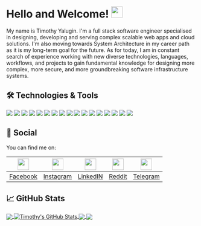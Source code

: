 # Hello and Welcome! <img src="https://raw.githubusercontent.com/MartinHeinz/MartinHeinz/master/wave.gif" width="30px">

My name is Timothy Yalugin. I'm a full stack software engineer specialised in designing, developing and serving complex scalable web apps and cloud solutions. I'm also moving towards System Architecture in my career path as it is my long-term goal for the future. As for today, I am in constant search of experience working with new diverse technologies, languages, workflows, and projects to gain fundamental knowledge for designing more complex, more secure, and more groundbreaking software infrastructure systems.

## 🛠 Technologies & Tools
![](https://img.shields.io/badge/OS-Windows-informational?style=flat&logo=windows&logoColor=white&color=teal)
![](https://img.shields.io/badge/Editor-JetBrains-informational?style=flat&logo=jetbrains&logoColor=white&color=teal)
![](https://img.shields.io/badge/Code-Golang-informational?style=flat&logo=go&logoColor=white&color=teal)
![](https://img.shields.io/badge/Code-C%23-informational?style=flat&logo=c-sharp&logoColor=white&color=teal)
![](https://img.shields.io/badge/Code-Python-informational?style=flat&logo=python&logoColor=white&color=teal)
![](https://img.shields.io/badge/Code-JavaScript-informational?style=flat&logo=javascript&logoColor=white&color=teal)
![](https://img.shields.io/badge/Tools-MongoDB-informational?style=flat&logo=mongoDB&logoColor=white&color=teal)
![](https://img.shields.io/badge/Tools-PostgreSQL-informational?style=flat&logo=postgresql&logoColor=white&color=teal)
![](https://img.shields.io/badge/Tools-SQL-informational?style=flat&logo=microsoftSQLServer&logoColor=white&color=teal)
![](https://img.shields.io/badge/Tools-ASP.NET-informational?style=flat&logo=.net&logoColor=white&color=teal)
![](https://img.shields.io/badge/Tools-Docker-informational?style=flat&logo=docker&logoColor=white&color=teal)
![](https://img.shields.io/badge/Tools-Kubernetes-informational?style=flat&logo=kubernetes&logoColor=white&color=teal)
![](https://img.shields.io/badge/Tools-Gitlab_CI-informational?style=flat&logo=gitlab&logoColor=white&color=teal)
![](https://img.shields.io/badge/Shell-PowerShell-informational?style=flat&logo=powerShell&logoColor=white&color=teal)
![](https://img.shields.io/badge/Shell-Fish-informational?style=flat&logo=gnu-bash&logoColor=white&color=teal)
![](https://img.shields.io/badge/Game-Unity-informational?style=flat&logo=unity&logoColor=white&color=teal)
![](https://img.shields.io/badge/Cloud-Digital_Ocean-informational?style=flat&logo=digitalocean&logoColor=white&color=teal)

## 🤙 Social
You can find me on:

|<img src="https://image.flaticon.com/icons/svg/733/733547.svg" width="30px">|<img src="https://image.flaticon.com/icons/svg/174/174855.svg" width="30px">|<img src="https://content.linkedin.com/content/dam/me/business/en-us/amp/brand-site/v2/bg/LI-Bug.svg.original.svg" width="30px">|<img src="https://image.flaticon.com/icons/svg/2111/2111589.svg" width="30px">|<img src="https://image.flaticon.com/icons/svg/2111/2111644.svg" width="30px">|
|---|---|---|---|---|
|[Facebook](https://www.facebook.com/timothy.yalugin)|[Instagram](https://www.instagram.com/timoth.y.y)|[LinkedIN](https://www.linkedin.com/in/timothy-y/)|[Reddit](https://www.reddit.com/user/timoth_y/)|[Telegram](https://t.me/timothy_y)|

## 📈 GitHub Stats

<a href="https://github.com/timoth-y/timoth-y">
  <img align="center" src="https://github-readme-stats.vercel.app/api/top-langs/?username=timoth-y&hide=css,html&line_height=27&title_color=ffffff&text_color=c9cacc&icon_color=2bbc8a&bg_color=1d1f21" />
</a>
<a href="https://github.com/timoth-y/timoth-y">
  <img align="center" src="https://github-readme-stats.vercel.app/api?username=timoth-y&show_icons=true&line_height=27&count_private=true&title_color=ffffff&text_color=c9cacc&icon_color=2bbc8a&bg_color=1d1f21" alt="Timothy's GitHub Stats" />
</a>

<a href="https://github.com/timoth-y/kicksware-api">
  <img align="center" src="https://github-readme-stats.vercel.app/api/pin/?username=timoth-y&repo=kicksware-api&title_color=ffffff&text_color=c9cacc&icon_color=2bbc8a&bg_color=1d1f21" />
</a>

<a href="https://github.com/timoth-y/sneaker-recognition-ai">
  <img align="center" src="https://github-readme-stats.vercel.app/api/pin/?username=timoth-y&repo=sneaker-recognition-ai&title_color=ffffff&text_color=c9cacc&icon_color=2bbc8a&bg_color=1d1f21" />
</a>    
